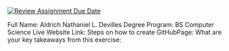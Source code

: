[![Review Assignment Due Date](https://classroom.github.com/assets/deadline-readme-button-22041afd0340ce965d47ae6ef1cefeee28c7c493a6346c4f15d667ab976d596c.svg)](https://classroom.github.com/a/khVSkjrs)


Full Name: Aldrich Nathaniel L. Devilles
Degree Program: BS Computer Science
Live Website Link:
Steps on how to create GitHubPage:
What are your key takeaways from this exercise: 